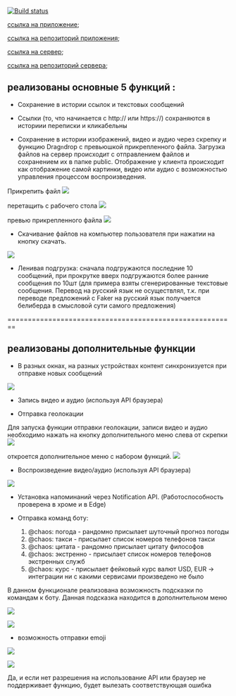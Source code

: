 [![Build status](https://ci.appveyor.com/api/projects/status/9coqvka27plv4wfr?svg=true)](https://ci.appveyor.com/project/Yushkevich-A-A/ahj-diploma)

[ссылка на приложение](https://yushkevich-a-a.github.io/ahj-diploma/);

[ссылка на репозиторий приложения](https://github.com/Yushkevich-A-A/ahj-diploma);

[ссылка на сервер](https://yushkevich-ahj-diploma-server.herokuapp.com/);

[ссылка на репозиторий сервера](https://github.com/Yushkevich-A-A/ahj-diploma-server);

## реализованы основные 5 функций :

* Сохранение в истории ссылок и текстовых сообщений 

* Ссылки (то, что начинается с http:// или https://) сохраняются в историии переписки и кликабельны

* Сохранение в истории изображений, видео и аудио через скрепку и функцию Drag`n`drop с превьюшкой прикрепленного файла. Загрузка файлов на сервер происходит с отправлением файлов и сохранением их в папке public. Отображение у клиента происходит как отображение самой картинки, видео или аудио с возможностью управления процессом воспроизведения.

Прикрепить файл
![](./pic/paperclip.png)

перетащить с рабочего стола
![](./pic/dnd.png)


превью прикрепленного файла
![](./pic/preview.png)



* Скачивание файлов на компьютер пользователя при нажатии на кнопку скачать.

![](./pic/download.png)

* Ленивая подгрузка: сначала подгружаются последние 10 сообщений, при прокрутке вверх подгружаются более ранние сообщения по 10шт (для примера взяты сгенерированные текстовые сообщения. Перевод на русский язык не осуществлял, т.к. при переводе предложений с Faker на русский язык получается белиберда в смысловой сути самого предложения)

========================================================

## реализованы дополнительные функции

* В разных окнах, на разных устройствах контент синхронизуется при отправке новых сообщений

![](./pic/simultaneousLoading.png)




* Запись видео и аудио (используя API браузера)

* Отправка геолокации

Для запуска функции отправки геолокации, записи видео и аудио необходимо нажать на кнопку дополнительного меню слева от скрепки
![](./pic/buttonEditionalMenu.png)

откроется дополнительное меню с набором функций.
![](./pic/MediaFunctionsAndNotifications.png)




* Воспроизведение видео/аудио (используя API браузера)

![](./pic/StartVideo.png)





* Установка напоминаний через Notification API. (Работоспособность проверена в хроме и в Edge)

* Отправка команд боту: 
     1. @chaos: погода - рандомно присылает шуточный прогноз погоды
     2. @chaos: такси - присылает список номеров телефонов такси
     3. @chaos: цитата - рандомно присылает цитату философов
     4. @chaos: экстренно - присылает список номеров телефонов экстренных служб
     5. @chaos: курс - присылает фейковый курс валют USD, EUR -> интеграции ни с какими сервисами произведено не было

В данном функционале реализована возможность подсказки по командам к боту. Данная подсказка находится в дополнительном меню

![](./pic/help.png)

![](./pic/helpField.png)




* возможность отправки emoji

![](./pic/emoji.png)

![](./pic/messageEmoji.png)


Да, и если нет разрешения на использование API или браузер не поддерживает функцию, будет вылезать соответствующая ошибка
